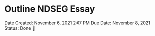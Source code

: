 # Outline NDSEG Essay

Date Created: November 6, 2021 2:07 PM
Due Date: November 8, 2021
Status: Done 🙌